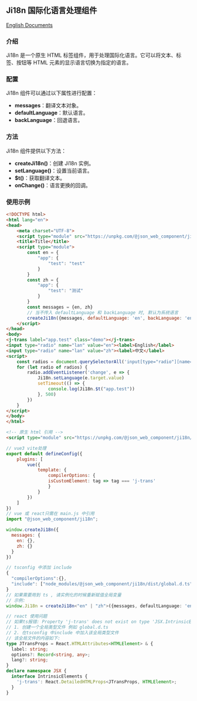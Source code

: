 ## Ji18n 国际化语言处理组件
[English Documents](https://github.com/JsonLee12138/JComponent/tree/main/components/trans/README.en.md)
### 介绍

Ji18n 是一个原生 HTML 标签组件，用于处理国际化语言。它可以将文本、标签、按钮等 HTML 元素的显示语言切换为指定的语言。

### 配置

Ji18n 组件可以通过以下属性进行配置：

* **messages**：翻译文本对象。
* **defaultLanguage**：默认语言。
* **backLanguage**：回退语言。

### 方法

Ji18n 组件提供以下方法：

* **createJi18n()**：创建 Ji18n 实例。
* **setLanguage()**：设置当前语言。
* **$t()**：获取翻译文本。
* **onChange()**：语言更换的回调。
### 使用示例

```html
<!DOCTYPE html>
<html lang="en">
<head>
    <meta charset="UTF-8">
    <script type="module" src="https://unpkg.com/@json_web_component/ji18n/dist/main.min.js"></script>
    <title>Title</title>
    <script type="module">
        const en = {
            "app": {
                "test": "test"
            }
        }
        const zh = {
            "app": {
                "test": "测试"
            }
        }
        const messages = {en, zh}
        // 当不传入 defaultLanguage 和 backLanguage 时, 默认为系统语言
        createJi18n({messages, defaultLanguage: 'en', backLanguage: 'en'});
    </script>
</head>
<body>
<j-trans label="app.test" class="demo"></j-trans>
<input type="radio" name="lan" value="en"><label>English</label>
<input type="radio" name="lan" value="zh"><label>中文</label>
<script>
    const radios = document.querySelectorAll('input[type="radio"][name="lan"]');
    for (let radio of radios) {
        radio.addEventListener('change', e => {
            Ji18n.setLanguage(e.target.value)
            setTimeout(() => {
                console.log(Ji18n.$t("app.test"))
            }, 500)
        })
    }
</script>
</body>
</html>
```

```html
<!-- 原生 html 引用 -->
<script type="module" src="https://unpkg.com/@json_web_component/ji18n/dist/main.min.js"></script>
```

```js
// vue3 vite处理
export default defineConfig({
    plugins: [
        vue({
            template: {
                compilerOptions: {
                isCustomElement: tag => tag === 'j-trans'
                }
            }
        })
    ]
})
// vue 或 react只需在 main.js 中引用
import "@json_web_component/ji18n";

window.createJi18n({
  messages: {
    en: {},
    zh: {}
  }
})
```

```typescript
// tsconfig 中添加 include
{
  "compilerOptions":{},
  "include": ["node_modules/@json_web_component/ji18n/dist/global.d.ts"],
}
// 如果需要用到 ts , 请实例化的时候重新赋值全局变量
// 示例:
window.Ji18n = createJi18n<"en" | "zh">({messages, defaultLanguage: 'en', backLanguage: 'en'});
```

```typescript
// react 使用问题
// 如果ts报错: Property 'j-trans' does not exist on type 'JSX.IntrinsicElements'.
// 1. 创建一个全局类型文件 例如 global.d.ts
// 2. 在tsconfig 中include 中加入该全局类型文件
// 该全局文件的内容如下:
type JTransProps = React.HTMLAttributes<HTMLElement> & {
  label: string;
  options?: Record<string, any>;
  lang?: string;
}
declare namespace JSX {
  interface IntrinsicElements {
    'j-trans': React.DetailedHTMLProps<JTransProps, HTMLElement>;
  }
}
```

